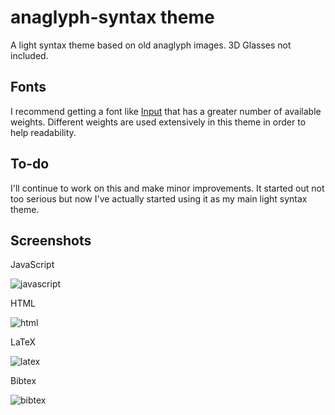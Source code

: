 # anaglyph-syntax theme

A light syntax theme based on old anaglyph images. 3D Glasses not included.

## Fonts

I recommend getting a font like [Input](http://input.fontbureau.com/) that has a greater number of available weights. Different weights are used extensively in this theme in order to help readability. 

## To-do

I'll continue to work on this and make minor improvements. It started out not too serious but now I've actually started using it as my main light syntax theme.

## Screenshots

JavaScript

![javascript](http://phonemica.net/github/anaglyph-javascript.png)

HTML

![html](http://phonemica.net/github/anaglyph-html.png)

LaTeX

![latex](http://phonemica.net/github/anaglyph-latex.png)

Bibtex

![bibtex](http://phonemica.net/github/anaglyph-bibtex2.png)

